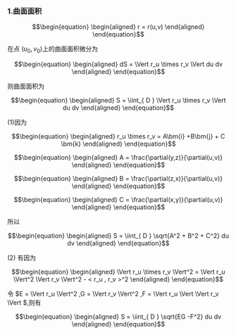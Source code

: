 

### 1.曲面面积

$$\begin{equation}
\begin{aligned}
        r = r(u,v)
\end{aligned}
\end{equation}$$

在点 $(u_0,v_0)$上的曲面面积微分为

$$\begin{equation}
\begin{aligned}
   dS =  \Vert r_u \times r_v \Vert du dv
\end{aligned}
\end{equation}$$

则曲面面积为

$$\begin{equation}
\begin{aligned}
    S = \iint_{ D } \Vert r_u \times r_v \Vert du dv
\end{aligned}
\end{equation}$$

(1)因为

$$\begin{equation}
\begin{aligned}
        r_u \times r_v = A\bm{i} +B\bm{j} + C \bm{k} 
\end{aligned}
\end{equation}$$


$$\begin{equation}
\begin{aligned}
        A = \frac{\partial(y,z)}{\partial(u,v)}
\end{aligned}
\end{equation}$$


$$\begin{equation}
\begin{aligned}
        B = \frac{\partial(z,x)}{\partial(u,v)}
\end{aligned}
\end{equation}$$


$$\begin{equation}
\begin{aligned}
        C = \frac{\partial(x,y)}{\partial(u,v)}
\end{aligned}
\end{equation}$$

所以


$$\begin{equation}
\begin{aligned}
    S = \iint_{ D } \sqrt{A^2 + B^2 + C^2} du dv
\end{aligned}
\end{equation}$$

(2)
有因为


$$\begin{equation}
\begin{aligned}
    \Vert r_u \times r_v \Vert^2 = \Vert r_u \Vert^2 \Vert r_v \Vert^2 - < r_u , r_v >^2
\end{aligned}
\end{equation}$$

令 $E = \Vert r_u \Vert^2 ,G = \Vert r_v \Vert^2 ,F =  \Vert r_u \Vert \Vert r_v \Vert $,则有


$$\begin{equation}
\begin{aligned}
    S = \iint_{ D } \sqrt{EG -F^2} du dv
\end{aligned}
\end{equation}$$


